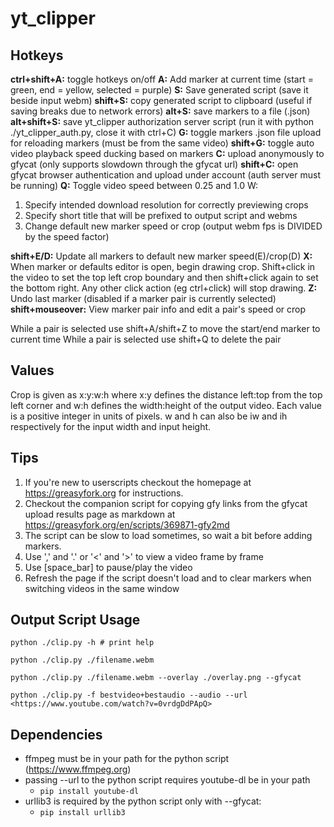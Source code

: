# yt_clipper

## Hotkeys

**ctrl+shift+A:** toggle hotkeys on/off
**A:** Add marker at current time (start = green, end = yellow, selected = purple)
**S:** Save generated script (save it beside input webm)
**shift+S:** copy generated script to clipboard (useful if saving breaks due to network errors)
**alt+S:** save markers to a file (.json)
**alt+shift+S:** save yt_clipper authorization server script (run it with python ./yt_clipper_auth.py, close it with ctrl+C)
**G:** toggle markers .json file upload for reloading markers (must be from the same video)
**shift+G:** toggle auto video playback speed ducking based on markers
**C:** upload anonymously to gfycat (only supports slowdown through the gfycat url)
**shift+C:** open gfycat browser authentication and upload under account (auth server must be running)
**Q:** Toggle video speed between 0.25 and 1.0
W:

  1. Specify intended download resolution for correctly previewing crops
  2. Specify short title that will be prefixed to output script and webms
  3. Change default new marker speed or crop (output webm fps is DIVIDED by the speed factor)

**shift+E/D:** Update all markers to default new marker speed(E)/crop(D)
**X:** When marker or defaults editor is open, begin drawing crop. Shift+click in the video to set the top left crop boundary and then shift+click again to set the bottom right. Any other click action (eg ctrl+click) will stop drawing.
**Z:** Undo last marker (disabled if a marker pair is currently selected)
**shift+mouseover:** View marker pair info and edit a pair's speed or crop

While a pair is selected use shift+A/shift+Z to move the start/end marker to current time
While a pair is selected use shift+Q to delete the pair

## Values

Crop is given as x:y:w:h where x:y defines the distance left:top from the top left corner and w:h defines the width:height of the output video. Each value is a positive integer in units of pixels. w and h can also be iw and ih respectively for the input width and input height.

## Tips

  1. If you're new to userscripts checkout the homepage at <https://greasyfork.org> for instructions.
  2. Checkout the companion script for copying gfy links from the gfycat upload results page as markdown at <https://greasyfork.org/en/scripts/369871-gfy2md>
  3. The script can be slow to load sometimes, so wait a bit before adding markers.
  4. Use ',' and '.' or '<' and '>' to view a video frame by frame
  5. Use [space_bar] to pause/play the video
  6. Refresh the page if the script doesn't load and to clear markers when switching videos in the same window

## Output Script Usage

    python ./clip.py -h # print help

    python ./clip.py ./filename.webm

    python ./clip.py ./filename.webm --overlay ./overlay.png --gfycat

    python ./clip.py -f bestvideo+bestaudio --audio --url <https://www.youtube.com/watch?v=0vrdgDdPApQ>

## Dependencies

- ffmpeg must be in your path for the python script (<https://www.ffmpeg.org>)
- passing --url to the python script requires youtube-dl be in your path
  - `pip install youtube-dl`
- urllib3 is required by the python script only with --gfycat:
  - `pip install urllib3`
